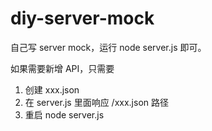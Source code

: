 # diy-server-mock

自己写 server mock，运行 node server.js 即可。

如果需要新增 API，只需要

1. 创建 xxx.json
2. 在 server.js 里面响应 /xxx.json 路径
3. 重启 node server.js
